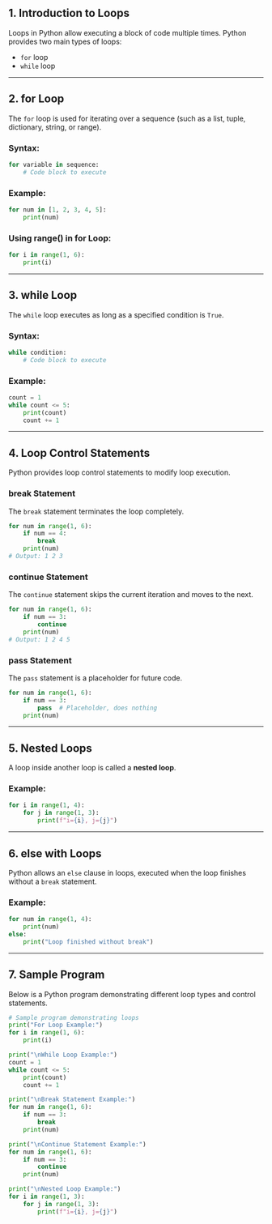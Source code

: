 ## **1. Introduction to Loops**
Loops in Python allow executing a block of code multiple times. Python provides two main types of loops:
- `for` loop
- `while` loop

---

## **2. for Loop**
The `for` loop is used for iterating over a sequence (such as a list, tuple, dictionary, string, or range).

### **Syntax:**
```python
for variable in sequence:
    # Code block to execute
```

### **Example:**
```python
for num in [1, 2, 3, 4, 5]:
    print(num)
```

### **Using range() in for Loop:**
```python
for i in range(1, 6):
    print(i)
```

---

## **3. while Loop**
The `while` loop executes as long as a specified condition is `True`.

### **Syntax:**
```python
while condition:
    # Code block to execute
```

### **Example:**
```python
count = 1
while count <= 5:
    print(count)
    count += 1
```

---

## **4. Loop Control Statements**
Python provides loop control statements to modify loop execution.

### **break Statement**
The `break` statement terminates the loop completely.
```python
for num in range(1, 6):
    if num == 4:
        break
    print(num)
# Output: 1 2 3
```

### **continue Statement**
The `continue` statement skips the current iteration and moves to the next.
```python
for num in range(1, 6):
    if num == 3:
        continue
    print(num)
# Output: 1 2 4 5
```

### **pass Statement**
The `pass` statement is a placeholder for future code.
```python
for num in range(1, 6):
    if num == 3:
        pass  # Placeholder, does nothing
    print(num)
```

---

## **5. Nested Loops**
A loop inside another loop is called a **nested loop**.

### **Example:**
```python
for i in range(1, 4):
    for j in range(1, 3):
        print(f"i={i}, j={j}")
```

---

## **6. else with Loops**
Python allows an `else` clause in loops, executed when the loop finishes without a `break` statement.

### **Example:**
```python
for num in range(1, 4):
    print(num)
else:
    print("Loop finished without break")
```

---

## **7. Sample Program**
Below is a Python program demonstrating different loop types and control statements.

```python
# Sample program demonstrating loops
print("For Loop Example:")
for i in range(1, 6):
    print(i)

print("\nWhile Loop Example:")
count = 1
while count <= 5:
    print(count)
    count += 1

print("\nBreak Statement Example:")
for num in range(1, 6):
    if num == 3:
        break
    print(num)

print("\nContinue Statement Example:")
for num in range(1, 6):
    if num == 3:
        continue
    print(num)

print("\nNested Loop Example:")
for i in range(1, 3):
    for j in range(1, 3):
        print(f"i={i}, j={j}")
```
